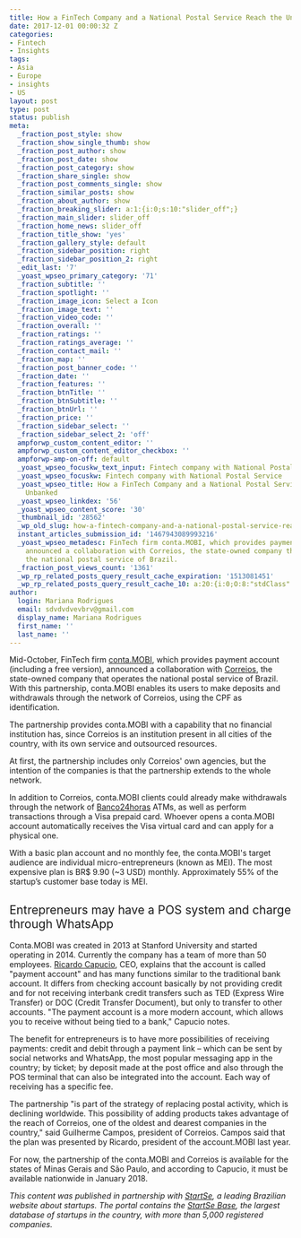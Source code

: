 ```yaml
---
title: How a FinTech Company and a National Postal Service Reach the Unbanked
date: 2017-12-01 00:00:32 Z
categories:
- Fintech
- Insights
tags:
- Asia
- Europe
- insights
- US
layout: post
type: post
status: publish
meta:
  _fraction_post_style: show
  _fraction_show_single_thumb: show
  _fraction_post_author: show
  _fraction_post_date: show
  _fraction_post_category: show
  _fraction_share_single: show
  _fraction_post_comments_single: show
  _fraction_similar_posts: show
  _fraction_about_author: show
  _fraction_breaking_slider: a:1:{i:0;s:10:"slider_off";}
  _fraction_main_slider: slider_off
  _fraction_home_news: slider_off
  _fraction_title_show: 'yes'
  _fraction_gallery_style: default
  _fraction_sidebar_position: right
  _fraction_sidebar_position_2: right
  _edit_last: '7'
  _yoast_wpseo_primary_category: '71'
  _fraction_subtitle: ''
  _fraction_spotlight: ''
  _fraction_image_icon: Select a Icon
  _fraction_image_text: ''
  _fraction_video_code: ''
  _fraction_overall: ''
  _fraction_ratings: ''
  _fraction_ratings_average: ''
  _fraction_contact_mail: ''
  _fraction_map: ''
  _fraction_post_banner_code: ''
  _fraction_date: ''
  _fraction_features: ''
  _fraction_btnTitle: ''
  _fraction_btnSubtitle: ''
  _fraction_btnUrl: ''
  _fraction_price: ''
  _fraction_sidebar_select: ''
  _fraction_sidebar_select_2: 'off'
  ampforwp_custom_content_editor: ''
  ampforwp_custom_content_editor_checkbox: ''
  ampforwp-amp-on-off: default
  _yoast_wpseo_focuskw_text_input: Fintech company with National Postal Service
  _yoast_wpseo_focuskw: Fintech company with National Postal Service
  _yoast_wpseo_title: How a FinTech Company and a National Postal Service Reach the
    Unbanked
  _yoast_wpseo_linkdex: '56'
  _yoast_wpseo_content_score: '30'
  _thumbnail_id: '28562'
  _wp_old_slug: how-a-fintech-company-and-a-national-postal-service-reach-the-unbanked
  instant_articles_submission_id: '1467943089993216'
  _yoast_wpseo_metadesc: FinTech firm conta.MOBI, which provides payment account,
    announced a collaboration with Correios, the state-owned company that operates
    the national postal service of Brazil.
  _fraction_post_views_count: '1361'
  _wp_rp_related_posts_query_result_cache_expiration: '1513081451'
  _wp_rp_related_posts_query_result_cache_10: a:20:{i:0;O:8:"stdClass":2:{s:7:"post_id";s:5:"22595";s:5:"score";s:17:"67.80228427878495";}i:1;O:8:"stdClass":2:{s:7:"post_id";s:5:"28039";s:5:"score";s:17:"65.87988072913053";}i:2;O:8:"stdClass":2:{s:7:"post_id";s:5:"26554";s:5:"score";s:17:"64.66891690042678";}i:3;O:8:"stdClass":2:{s:7:"post_id";s:5:"24685";s:5:"score";s:17:"64.46874998330367";}i:4;O:8:"stdClass":2:{s:7:"post_id";s:5:"23482";s:5:"score";s:17:"62.86341852475237";}i:5;O:8:"stdClass":2:{s:7:"post_id";s:5:"27873";s:5:"score";s:16:"62.2947321820869";}i:6;O:8:"stdClass":2:{s:7:"post_id";s:5:"27828";s:5:"score";s:17:"62.24431840644669";}i:7;O:8:"stdClass":2:{s:7:"post_id";s:5:"27789";s:5:"score";s:17:"61.40161928766729";}i:8;O:8:"stdClass":2:{s:7:"post_id";s:5:"23466";s:5:"score";s:17:"61.31634836544875";}i:9;O:8:"stdClass":2:{s:7:"post_id";s:5:"21320";s:5:"score";s:17:"61.06874507663051";}i:10;O:8:"stdClass":2:{s:7:"post_id";s:5:"24956";s:5:"score";s:18:"61.062100552369145";}i:11;O:8:"stdClass":2:{s:7:"post_id";s:5:"22834";s:5:"score";s:18:"61.062100552369145";}i:12;O:8:"stdClass":2:{s:7:"post_id";s:5:"21355";s:5:"score";s:18:"61.062100552369145";}i:13;O:8:"stdClass":2:{s:7:"post_id";s:5:"23839";s:5:"score";s:17:"60.22157838672212";}i:14;O:8:"stdClass":2:{s:7:"post_id";s:5:"26343";s:5:"score";s:17:"59.60247826841644";}i:15;O:8:"stdClass":2:{s:7:"post_id";s:5:"20725";s:5:"score";s:17:"59.38511271291943";}i:16;O:8:"stdClass":2:{s:7:"post_id";s:5:"27742";s:5:"score";s:17:"59.24617197402907";}i:17;O:8:"stdClass":2:{s:7:"post_id";s:5:"23416";s:5:"score";s:17:"59.24617197402907";}i:18;O:8:"stdClass":2:{s:7:"post_id";s:5:"22636";s:5:"score";s:17:"59.24617197402907";}i:19;O:8:"stdClass":2:{s:7:"post_id";s:5:"27725";s:5:"score";s:17:"59.17874424066628";}}
author:
  login: Mariana Rodrigues
  email: sdvdvdvevbrv@gmail.com
  display_name: Mariana Rodrigues
  first_name: ''
  last_name: ''
---
```


<p><span style="font-weight: 400;">Mid-October, FinTech firm </span><a href="https://conta.mobi/"><span style="font-weight: 400;">conta.MOBI</span></a><span style="font-weight: 400;">, which provides payment account (including a free version), announced a collaboration with </span><a href="http://www2.correios.com.br/sistemas/rastreamento/"><span style="font-weight: 400;">Correios</span></a><span style="font-weight: 400;">, the state-owned company that operates the national postal service of Brazil. With this partnership, conta.MOBI enables its users to make deposits and withdrawals through the network of Correios, using the CPF as identification.</span></p>
<p><span style="font-weight: 400;">The partnership provides conta.MOBI with a capability that no financial institution has, since Correios is an institution present in all cities of the country, with its own service and outsourced resources.</span></p>
<p><span style="font-weight: 400;">At first, the partnership includes only Correios' own agencies, but the intention of the companies is that the partnership extends to the whole network.</span></p>
<p><span style="font-weight: 400;">In addition to Correios, conta.MOBI clients could already make withdrawals through the network of </span><a href="https://www.banco24horas.com.br/index/evento-banco24horas"><span style="font-weight: 400;">Banco24horas</span></a><span style="font-weight: 400;"> ATMs, as well as perform transactions through a Visa prepaid card. Whoever opens a conta.MOBI account automatically receives the Visa virtual card and can apply for a physical one.</span></p>
<p><span style="font-weight: 400;">With a basic plan account and no monthly fee, the conta.MOBI's target audience are individual micro-entrepreneurs (known as MEI). The most expensive plan is BR$ 9.90 (~3 USD) monthly. Approximately 55% of the startup’s customer base today is MEI.</span></p>
<h2><span style="font-weight: 400;">Entrepreneurs may have a POS system and charge through WhatsApp</span></h2>
<p><span style="font-weight: 400;">Conta.MOBI was created in 2013 at Stanford University and started operating in 2014. Currently the company has a team of more than 50 employees. </span><a href="https://www.linkedin.com/in/ricardocapucio-empreendedor/"><span style="font-weight: 400;">Ricardo Capucio</span></a><span style="font-weight: 400;">, CEO, explains that the account is called "payment account" and has many functions similar to the traditional bank account. It differs from checking account basically by not providing credit and for not receiving interbank credit transfers such as TED (Express Wire Transfer) or DOC (Credit Transfer Document), but only to transfer to other accounts. "The payment account is a more modern account, which allows you to receive without being tied to a bank," Capucio notes. </span></p>
<p><span style="font-weight: 400;">The benefit for entrepreneurs is to have more possibilities of receiving payments: credit and debit through a payment link – which can be sent by social networks and WhatsApp, the most popular messaging app in the country; by ticket; by deposit made at the post office and also through the POS terminal that can also be integrated into the account. Each way of receiving has a specific fee.</span></p>
<p><span style="font-weight: 400;">The partnership "is part of the strategy of replacing postal activity, which is declining worldwide. This possibility of adding products takes advantage of the reach of Correios, one of the oldest and dearest companies in the country," said Guilherme Campos, president of Correios. Campos said that the plan was presented by Ricardo, president of the account.MOBI last year.</span></p>
<p><span style="font-weight: 400;">For now, the partnership of the conta.MOBI and Correios is available for the states of Minas Gerais and São Paulo, and according to Capucio, it must be available nationwide in January 2018.</span></p>
<p><i><span style="font-weight: 400;">This content was published in partnership with </span></i><a href="http://www.startse.com.br/"><i><span style="font-weight: 400;">StartSe</span></i></a><i><span style="font-weight: 400;">, a leading Brazilian website about startups. The portal contains the </span></i><a href="https://base.startse.com.br/"><i><span style="font-weight: 400;">StartSe Base</span></i></a><i><span style="font-weight: 400;">, the largest database of startups in the country, with more than 5,000 registered companies.</span></i></p>
